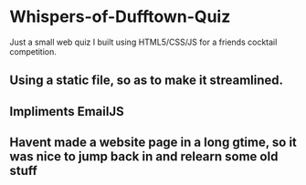# Whispers-of-Dufftown-Quiz
Just a small web quiz I built using HTML5/CSS/JS for a friends cocktail competition.
## Using a static file, so as to make it streamlined.
## Impliments EmailJS
## Havent made a website page in a long gtime, so it was nice to jump back in and relearn some old stuff
